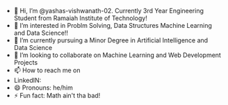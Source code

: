 - 👋 Hi, I’m @yashas-vishwanath-02. Currently 3rd Year Engineering Student from Ramaiah Institute of Technology!
- 👀 I’m interested in Problm Solving, Data Structures Machine Learning and Data Science!! 
- 🌱 I’m currently pursuing a Minor Degree in Artificial Intelligence and Data Science
- 💞️ I’m looking to collaborate on Machine Learning and Web Development Projects
- 📫 How to reach me on
- LinkedIN: [
](https://www.linkedin.com/in/yashas-v0202/)
- 😄 Pronouns: he/him
- ⚡ Fun fact: Math ain't tha bad!

<!---
yashas-vishwanath-02/yashas-vishwanath-02 is a ✨ special ✨ repository because its `README.md` (this file) appears on your GitHub profile.
You can click the Preview link to take a look at your changes.
--->
